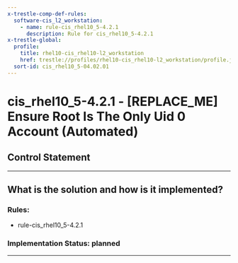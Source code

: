 ```yaml
---
x-trestle-comp-def-rules:
  software-cis_l2_workstation:
    - name: rule-cis_rhel10_5-4.2.1
      description: Rule for cis_rhel10_5-4.2.1
x-trestle-global:
  profile:
    title: rhel10-cis_rhel10-l2_workstation
    href: trestle://profiles/rhel10-cis_rhel10-l2_workstation/profile.json
  sort-id: cis_rhel10_5-04.02.01
---
```


# cis_rhel10_5-4.2.1 - \[REPLACE_ME\] Ensure Root Is The Only Uid 0 Account (Automated)

## Control Statement

______________________________________________________________________

## What is the solution and how is it implemented?

<!-- For implementation status enter one of: implemented, partial, planned, alternative, not-applicable -->

<!-- Note that the list of rules under ### Rules: is read-only and changes will not be captured after assembly to JSON -->

<!-- Add control implementation description here for control: cis_rhel10_5-4.2.1 -->

### Rules:

  - rule-cis_rhel10_5-4.2.1

### Implementation Status: planned

______________________________________________________________________
